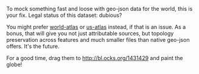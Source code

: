 To mock something fast and loose with geo-json data for the world,
this is your fix. Legal status of this dataset: dubious?

You might prefer [world-atlas](https://github.com/mbostock/world-atlas)
or [us-atlas](https://github.com/mbostock/us-atlas) instead, if that is an issue.
As a bonus, that will give you not just attributable sources, but topology preservation
across features and much smaller files than native geo-json offers. It's the future.

For a good time, drag them to http://bl.ocks.org/1431429 and paint the globe!
